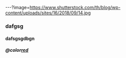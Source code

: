 ---?image=https://www.shutterstock.com/th/blog/wp-content/uploads/sites/16/2018/09/14.jpg
###  dafgsg
#### dafsgsgdbgn
##### @color[red](ghfjsp)